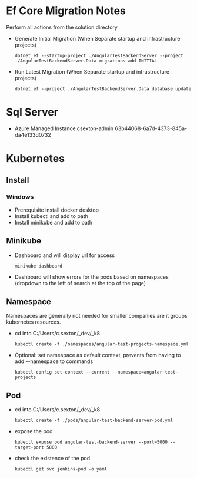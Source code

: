 # Ef Core Migration Notes
Perform all actions from the solution directory

- Generate Initial Migration (When Separate startup and infrastructure projects)
	```
	dotnet ef --startup-project ./AngularTestBackendServer --project ./AngularTestBackendServer.Data migrations add INITIAL
	```

- Run Latest Migration (When Separate startup and infrastructure projects)
	```
	dotnet ef --project ./AngularTestBackendServer.Data database update
	```


# Sql Server

- Azure Managed Instance
	csexton-admin
	63b44068-6a7d-4373-845a-da4e133d0732

	
# Kubernetes
## Install
### Windows
- Prerequisite install docker desktop
- Install kubectl and add to path
- Install minikube and add to path


## Minikube
- Dashboard and will display url for access
	```
	minikube dashboard
	```
- Dashboard will show errors for the pods based on namespaces (dropdown to the left of search at the top of the page)


## Namespace
Namespaces are generally not needed for smaller companies are it groups kubernetes resources.

- cd into C:/Users/c.sexton/_dev/_k8
	```
	kubectl create -f ./namespaces/angular-test-projects-namespace.yml
	```
 
- Optional: set namespace as default context, prevents from having to add --namespace to commands
	```
    kubectl config set-context --current --namespace=angular-test-projects
	```

## Pod

- cd into C:/Users/c.sexton/_dev/_k8
  ```
  kubectl create -f ./pods/angular-test-backend-server-pod.yml
  ```

- expose the pod
  ```
  kubectl expose pod angular-test-backend-server --port=5000 --target-port 5000	
  ```

- check the existence of the pod
  ```
  kubectl get svc jenkins-pod -o yaml
  ```


